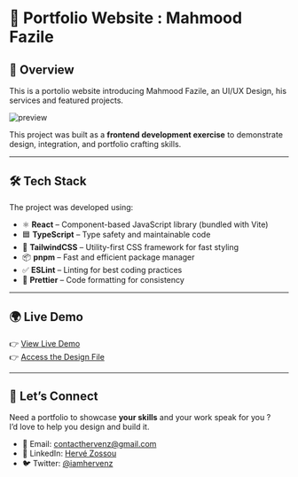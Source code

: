 # 🚀 Portfolio Website : Mahmood Fazile

## 📖 Overview

This is a portolio website introducing Mahmood Fazile, an UI/UX Design, his services and featured projects.

![preview](https://github.com/hervezossou/mahmood-fazile/tree/main/src/assets/images)

This project was built as a **frontend development exercise** to demonstrate design, integration, and portfolio crafting skills.

---

## 🛠 Tech Stack

The project was developed using:

- ⚛️ **React** – Component-based JavaScript library (bundled with Vite)
- 🟦 **TypeScript** – Type safety and maintainable code
- 🎨 **TailwindCSS** – Utility-first CSS framework for fast styling
- 📦 **pnpm** – Fast and efficient package manager
- ✅ **ESLint** – Linting for best coding practices
- 🎯 **Prettier** – Code formatting for consistency

---

## 🌍 Live Demo

👉 [View Live Demo](https://mahmood-fazile.vercel.app/)  
👉 [Access the Design File](https://www.figma.com/design/WkvvRNFQkAWVnO8SmU0V91/Personal-website-%7C-Portfolio--Community-?node-id=587-638&t=okan2X1x7KVyr7f8-1)

---

## 🤝 Let’s Connect

Need a portfolio to showcase **your skills** and your work speak for you ?  
I’d love to help you design and build it.

- 📧 Email: [contacthervenz@gmail.com](mailto:contacthervenz@gmail.com)
- 💼 LinkedIn: [Hervé Zossou](https://linkedin.com/in/hervezossou)
- 🐦 Twitter: [@iamhervenz](https://twitter.com/@iamhervenz)
